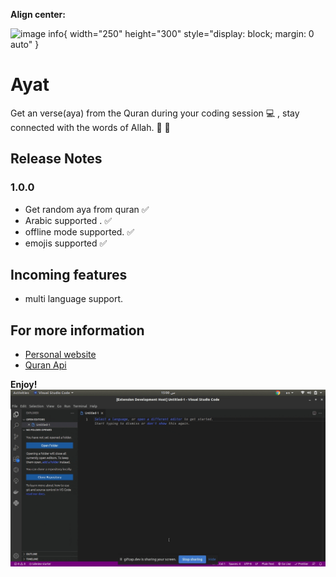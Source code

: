 **Align center:**

![image info](./images/icon.png){ width="250" height="300" style="display: block; margin: 0 auto" }

# Ayat

Get an verse(aya) from the Quran during your coding session 💻 , stay connected with the words of Allah. 💚 🕋

## Release Notes

### 1.0.0

- Get random aya from quran ✅
- Arabic supported . ✅
- offline mode supported. ✅
- emojis supported ✅

## Incoming features

- multi language support. 

## For more information

* [Personal website ](https://hussamadil.com)
* [Quran Api](https://alquran.cloud/api)

**Enjoy!**
![image info](./images/preview.gif)
